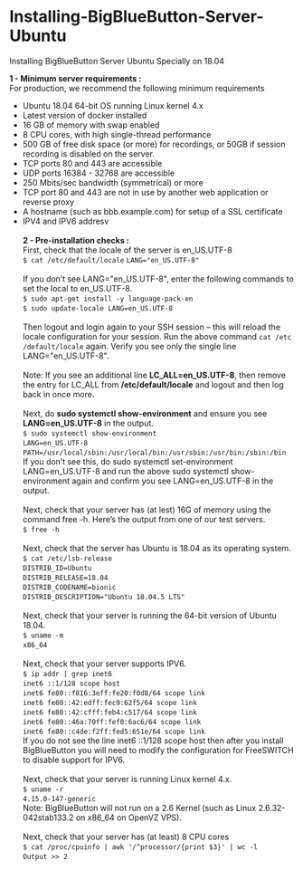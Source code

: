 # Installing-BigBlueButton-Server-Ubuntu
Installing BigBlueButton Server Ubuntu Specially on 18.04

**1 - Minimum server requirements :**<br />
For production, we recommend the following minimum requirements<br />
* Ubuntu 18.04 64-bit OS running Linux kernel 4.x <br />
* Latest version of docker installed<br />
* 16 GB of memory with swap enabled<br />
* 8 CPU cores, with high single-thread performance<br />
* 500 GB of free disk space (or more) for recordings, or 50GB if session recording is disabled on the server.<br />
* TCP ports 80 and 443 are accessible<br />
* UDP ports 16384 - 32768 are accessible<br />
* 250 Mbits/sec bandwidth (symmetrical) or more<br />
* TCP port 80 and 443 are not in use by another web application or reverse proxy<br />
* A hostname (such as bbb.example.com) for setup of a SSL certificate<br />
* IPV4 and IPV6 addresv<br /><br />
**2 - Pre-installation checks :**<br />
First, check that the locale of the server is en_US.UTF-8 <br />
`$ cat /etc/default/locale`
`LANG="en_US.UTF-8"`<br /><br />
If you don’t see LANG="en_US.UTF-8", enter the following commands to set the local to en_US.UTF-8.<br />
`$ sudo apt-get install -y language-pack-en`<br />
`$ sudo update-locale LANG=en_US.UTF-8`<br /><br />
Then logout and login again to your SSH session – this will reload the locale configuration for your session. Run the above command `cat /etc
/default/locale` again. Verify you see only the single line LANG="en_US.UTF-8".<br /><br />
Note: If you see an additional line **LC_ALL=en_US.UTF-8**, then remove the entry for LC_ALL from **/etc/default/locale** and logout and then log
back in once more.<br /><br />
Next, do **sudo systemctl show-environment** and ensure you see **LANG=en_US.UTF-8** in the output.<br />
`$ sudo systemctl show-environment`<br />
`LANG=en_US.UTF-8`<br />
`PATH=/usr/local/sbin:/usr/local/bin:/usr/sbin:/usr/bin:/sbin:/bin`<br />
If you don’t see this, do sudo systemctl set-environment LANG=en_US.UTF-8 and run the above sudo systemctl show-environment again
and confirm you see LANG=en_US.UTF-8 in the output.<br /><br />
Next, check that your server has (at lest) 16G of memory using the command free -h. Here’s the output from one of
our test servers.<br />
`$ free -h`<br /><br />
Next, check that the server has Ubuntu is 18.04 as its operating system.<br />
`$ cat /etc/lsb-release`<br />
`DISTRIB_ID=Ubuntu`<br />
`DISTRIB_RELEASE=18.04`<br />
`DISTRIB_CODENAME=bionic`<br />
`DISTRIB_DESCRIPTION="Ubuntu 18.04.5 LTS"`<br /><br />
Next, check that your server is running the 64-bit version of Ubuntu 18.04.<br />
`$ uname -m`<br />
`x86_64`<br /><br />
Next, check that your server supports IPV6.<br />
`$ ip addr | grep inet6`<br />
`inet6 ::1/128 scope host`<br />
`inet6 fe80::f816:3eff:fe20:f0d8/64 scope link`<br />
`inet6 fe80::42:edff:fec9:62f5/64 scope link`<br />
`inet6 fe80::42:cfff:feb4:c517/64 scope link`<br />
`inet6 fe80::46a:70ff:fef0:6ac6/64 scope link`<br />
`inet6 fe80::c4de:f2ff:fed5:651e/64 scope link`<br />
If you do not see the line inet6 ::1/128 scope host then after you install BigBlueButton you will need to modify the configuration for FreeSWITCH to
disable support for IPV6.<br /><br />
Next, check that your server is running Linux kernel 4.x.<br />
`$ uname -r`<br />
`4.15.0-147-generic`<br />
Note: BigBlueButton will not run on a 2.6 Kernel (such as Linux 2.6.32-042stab133.2 on x86_64 on OpenVZ VPS).<br /><br />
Next, check that your server has (at least) 8 CPU cores<br />
`$ cat /proc/cpuinfo | awk '/^processor/{print $3}' | wc -l`<br />
`Output >> 2`<br /><br />





